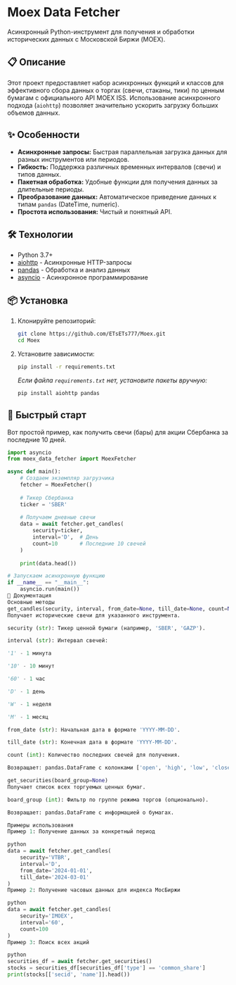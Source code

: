 # Moex Data Fetcher

Асинхронный Python-инструмент для получения и обработки исторических данных с Московской Биржи (MOEX).

## 📋 Описание

Этот проект предоставляет набор асинхронных функций и классов для эффективного сбора данных о торгах (свечи, стаканы, тики) по ценным бумагам с официального API MOEX ISS. Использование асинхронного подхода (`aiohttp`) позволяет значительно ускорить загрузку больших объемов данных.

## ✨ Особенности

*   **Асинхронные запросы:** Быстрая параллельная загрузка данных для разных инструментов или периодов.
*   **Гибкость:** Поддержка различных временных интервалов (свечи) и типов данных.
*   **Пакетная обработка:** Удобные функции для получения данных за длительные периоды.
*   **Преобразование данных:** Автоматическое приведение данных к типам `pandas` (DateTime, numeric).
*   **Простота использования:** Чистый и понятный API.

## 🛠 Технологии

*   Python 3.7+
*   [aiohttp](https://docs.aiohttp.org/) - Асинхронные HTTP-запросы
*   [pandas](https://pandas.pydata.org/) - Обработка и анализ данных
*   [asyncio](https://docs.python.org/3/library/asyncio.html) - Асинхронное программирование

## 📦 Установка

1.  Клонируйте репозиторий:
    ```bash
    git clone https://github.com/ETsETs777/Moex.git
    cd Moex
    ```

2.  Установите зависимости:
    ```bash
    pip install -r requirements.txt
    ```

    *Если файла `requirements.txt` нет, установите пакеты вручную:*
    ```bash
    pip install aiohttp pandas
    ```

## 🚀 Быстрый старт

Вот простой пример, как получить свечи (бары) для акции Сбербанка за последние 10 дней.

```python
import asyncio
from moex_data_fetcher import MoexFetcher

async def main():
    # Создаем экземпляр загрузчика
    fetcher = MoexFetcher()
    
    # Тикер Сбербанка
    ticker = 'SBER'
    
    # Получаем дневные свечи
    data = await fetcher.get_candles(
        security=ticker,
        interval='D',  # День
        count=10       # Последние 10 свечей
    )
    
    print(data.head())

# Запускаем асинхронную функцию
if __name__ == "__main__":
    asyncio.run(main())
📖 Документация
Основные методы
get_candles(security, interval, from_date=None, till_date=None, count=None)
Получает исторические свечи для указанного инструмента.

security (str): Тикер ценной бумаги (например, 'SBER', 'GAZP').

interval (str): Интервал свечей:

'1' - 1 минута

'10' - 10 минут

'60' - 1 час

'D' - 1 день

'W' - 1 неделя

'M' - 1 месяц

from_date (str): Начальная дата в формате 'YYYY-MM-DD'.

till_date (str): Конечная дата в формате 'YYYY-MM-DD'.

count (int): Количество последних свечей для получения.

Возвращает: pandas.DataFrame с колонками ['open', 'high', 'low', 'close', 'volume', 'begin', 'end'].

get_securities(board_group=None)
Получает список всех торгуемых ценных бумаг.

board_group (int): Фильтр по группе режима торгов (опционально).

Возвращает: pandas.DataFrame с информацией о бумагах.

Примеры использования
Пример 1: Получение данных за конкретный период

python
data = await fetcher.get_candles(
    security='VTBR',
    interval='D',
    from_date='2024-01-01',
    till_date='2024-03-01'
)
Пример 2: Получение часовых данных для индекса МосБиржи

python
data = await fetcher.get_candles(
    security='IMOEX',
    interval='60',
    count=100
)
Пример 3: Поиск всех акций

python
securities_df = await fetcher.get_securities()
stocks = securities_df[securities_df['type'] == 'common_share']
print(stocks[['secid', 'name']].head())
